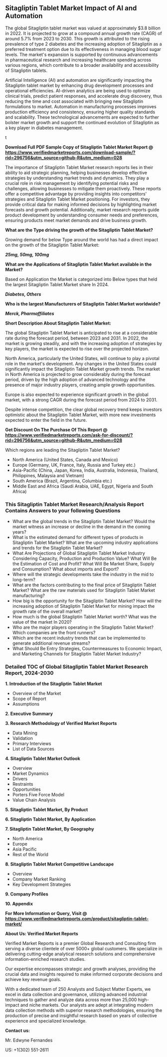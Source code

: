 <h2>Sitagliptin Tablet Market Impact of AI and Automation</h2><p>The global Sitagliptin tablet market was valued at approximately $3.8 billion in 2022. It is projected to grow at a compound annual growth rate (CAGR) of around 5.7% from 2023 to 2030. This growth is attributed to the rising prevalence of type 2 diabetes and the increasing adoption of Sitagliptin as a preferred treatment option due to its effectiveness in managing blood sugar levels. The market's expansion is supported by continuous advancements in pharmaceutical research and increasing healthcare spending across various regions, which contribute to a broader availability and accessibility of Sitagliptin tablets.</p><p>Artificial Intelligence (AI) and automation are significantly impacting the Sitagliptin tablet market by enhancing drug development processes and operational efficiencies. AI-driven analytics are being used to optimize clinical trials, predict patient responses, and accelerate drug discovery, thus reducing the time and cost associated with bringing new Sitagliptin formulations to market. Automation in manufacturing processes improves production efficiency and consistency, ensuring higher quality standards and scalability. These technological advancements are expected to further bolster market growth and support the continued evolution of Sitagliptin as a key player in diabetes management.</p>t</p><p id="" class=""><strong>Download Full PDF Sample Copy of Sitagliptin Tablet Market Report @ <a href="https://www.verifiedmarketreports.com/download-sample/?rid=296756&utm_source=github-R&utm_medium=028" target="_blank">https://www.verifiedmarketreports.com/download-sample/?rid=296756&utm_source=github-R&utm_medium=028</a></strong></p><p>The importance of&nbsp;Sitagliptin Tablet Market research reports lies in their ability to aid strategic planning, helping businesses develop effective strategies by understanding market trends and dynamics. They play a crucial role in risk management by identifying potential risks and challenges, allowing businesses to mitigate them proactively. These reports offer a competitive advantage by providing insights into competitors' strategies and Sitagliptin Tablet Market positioning. For investors, they provide critical data for making informed decisions by highlighting market forecasts and growth potential. Additionally, market research reports guide product development by understanding consumer needs and preferences, ensuring products meet market demands and drive business growth.</p><p><strong>What are the&nbsp;Type driving the growth of the Sitagliptin Tablet Market?</strong></p><p id="" class="">Growing demand for below Type around the world has had a direct impact on the growth of the Sitagliptin Tablet Market:</p><em><strong>25mg, 50mg, 100mg</strong></em></p><strong>What are the&nbsp;Applications&nbsp;of Sitagliptin Tablet Market available in the Market?</strong></p><p id="" class="">Based on Application the Market is categorized into Below types that held the largest Sitagliptin Tablet Market share In 2024.</p><em><strong>Diabetes, Others</strong></em></p><strong>Who is the largest Manufacturers of Sitagliptin Tablet Market worldwide?</strong></p><p><em><strong>Merck, Pharmaffiliates</strong></em></p><p id="" class=""><strong>Short Description About Sitagliptin Tablet Market:</strong></p><p>The global Sitagliptin Tablet Market is anticipated to rise at a considerable rate during the forecast period, between 2023 and 2031. In 2022, the market is growing steadily, and with the increasing adoption of strategies by key players, the market is expected to rise over the projected horizon.</p><p>North America, particularly the United States, will continue to play a pivotal role in the market's development. Any changes in the United States could significantly impact the Sitagliptin Tablet Market growth trends. The market in North America is projected to grow considerably during the forecast period, driven by the high adoption of advanced technology and the presence of major industry players, creating ample growth opportunities.</p><p>Europe is also expected to experience significant growth in the global market, with a strong CAGR during the forecast period from 2024 to 2031.</p><p>Despite intense competition, the clear global recovery trend keeps investors optimistic about the Sitagliptin Tablet Market, with more new investments expected to enter the field in the future.</p><p id="" class=""><strong>Get Discount On The Purchase Of This Report @ <a href="https://www.verifiedmarketreports.com/ask-for-discount/?rid=296756&utm_source=github-R&utm_medium=028" target="_blank">https://www.verifiedmarketreports.com/ask-for-discount/?rid=296756&utm_source=github-R&utm_medium=028</a></strong></p>Which regions are leading the Sitagliptin Tablet Market?</p><ul><li>North America (United States, Canada and Mexico)</li><li>Europe (Germany, UK, France, Italy, Russia and Turkey etc.)</li><li>Asia-Pacific (China, Japan, Korea, India, Australia, Indonesia, Thailand, Philippines, Malaysia and Vietnam)</li><li>South America (Brazil, Argentina, Columbia etc.)</li><li>Middle East and Africa (Saudi Arabia, UAE, Egypt, Nigeria and South Africa)</li></ul><h3 id="" class="">This Sitagliptin Tablet Market Research/Analysis Report Contains Answers to your following Questions</h3><ul><li>What are the global trends in the Sitagliptin Tablet Market? Would the market witness an increase or decline in the demand in the coming years?</li><li>What is the estimated demand for different types of products in Sitagliptin Tablet Market? What are the upcoming industry applications and trends for the Sitagliptin Tablet Market?</li><li>What Are Projections of Global Sitagliptin Tablet Market Industry Considering Capacity, Production and Production Value? What Will Be the Estimation of Cost and Profit? What Will Be Market Share, Supply and Consumption? What about imports and Export?</li><li>Where will the strategic developments take the industry in the mid to long-term?</li><li>What are the factors contributing to the final price of Sitagliptin Tablet Market? What are the raw materials used for Sitagliptin Tablet Market manufacturing?</li><li>How big is the opportunity for the Sitagliptin Tablet Market? How will the increasing adoption of Sitagliptin Tablet Market for mining impact the growth rate of the overall market?</li><li>How much is the global Sitagliptin Tablet Market worth? What was the value of the market In 2020?</li><li>Who are the major players operating in the Sitagliptin Tablet Market? Which companies are the front runners?</li><li>Which are the recent industry trends that can be implemented to generate additional revenue streams?</li><li>What Should Be Entry Strategies, Countermeasures to Economic Impact, and Marketing Channels for Sitagliptin Tablet Market Industry?</li></ul><h3 id="" class="">Detailed TOC of Global Sitagliptin Tablet Market Research Report, 2024-2030</h3><p id="" class=""><strong>1. Introduction of the Sitagliptin Tablet Market</strong></p><ul><li>Overview of the Market</li><li>Scope of Report</li><li>Assumptions</li></ul><p id="" class=""><strong>2. Executive Summary</strong></p><p id="" class=""><strong>3. Research Methodology of Verified Market Reports</strong></p><ul><li>Data Mining</li><li>Validation</li><li>Primary Interviews</li><li>List of Data Sources</li></ul><p id="" class=""><strong>4. Sitagliptin Tablet Market Outlook</strong></p><ul><li>Overview</li><li>Market Dynamics</li><li>Drivers</li><li>Restraints</li><li>Opportunities</li><li>Porters Five Force Model</li><li>Value Chain Analysis</li></ul><p id="" class=""><strong>5. Sitagliptin Tablet Market, By Product</strong></p><p id="" class=""><strong>6. Sitagliptin Tablet Market, By Application</strong></p><p id="" class=""><strong>7. Sitagliptin Tablet Market, By Geography</strong></p><ul><li>North America</li><li>Europe</li><li>Asia Pacific</li><li>Rest of the World</li></ul><p id="" class=""><strong>8. Sitagliptin Tablet Market Competitive Landscape</strong></p><ul><li>Overview</li><li>Company Market Ranking</li><li>Key Development Strategies</li></ul><p id="" class=""><strong>9. Company Profiles</strong></p><p id="" class=""><strong>10. Appendix</strong></p><p id="" class=""><strong>For More Information or Query, Visit @ <a href="https://www.verifiedmarketreports.com/product/sitagliptin-tablet-market/" target="_blank">https://www.verifiedmarketreports.com/product/sitagliptin-tablet-market/</a></strong></p><p id="" class=""><strong>About Us: Verified Market Reports</strong></p><p id="" class="">Verified Market Reports is a premier Global Research and Consulting firm serving a diverse clientele of over 5000+ global customers. We specialize in delivering cutting-edge analytical research solutions and comprehensive information-enriched research studies.</p><p id="" class="">Our expertise encompasses strategic and growth analyses, providing the crucial data and insights required to make informed corporate decisions and achieve key revenue goals.</p><p id="" class="">With a dedicated team of 250 Analysts and Subject Matter Experts, we excel in data collection and governance, utilizing advanced industrial techniques to gather and analyze data across more than 25,000 high-impact and niche markets. Our analysts are adept at integrating modern data collection methods with superior research methodologies, ensuring the production of precise and insightful research based on years of collective experience and specialized knowledge.</p><p id="" class=""><strong>Contact us:</strong></p><p id="" class="">Mr. Edwyne Fernandes</p><p id="" class="">US: +1(302) 551-2611</p>